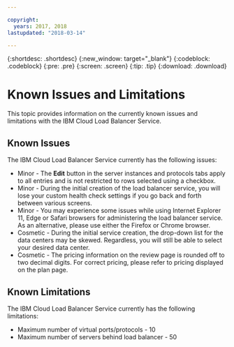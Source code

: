 ```yaml
---

copyright:
  years: 2017, 2018
lastupdated: "2018-03-14"

---
```


{:shortdesc: .shortdesc}
{:new_window: target="_blank"}
{:codeblock: .codeblock}
{:pre: .pre}
{:screen: .screen}
{:tip: .tip}
{:download: .download}

# Known Issues and Limitations
This topic provides information on the currently known issues and limitations with the IBM Cloud Load Balancer Service.

## Known Issues
The IBM Cloud Load Balancer Service currently has the following issues:

* Minor - The **Edit** button in the server instances and protocols tabs apply to all entries and is not restricted to rows selected using a checkbox. 
* Minor - During the initial creation of the load balancer service, you will lose your custom health check settings if you go back and forth between various screens.
* Minor - You may experience some issues while using Internet Explorer 11, Edge or Safari browsers for administering the load balancer service. As an alternative, please use either the Firefox or Chrome browser. 
* Cosmetic - During the initial service creation, the drop-down list for the data centers may be skewed. Regardless, you will still be able to select your desired data center.
* Cosmetic - The pricing information on the review page is rounded off to two decimal digits. For correct pricing, please refer to pricing displayed on the plan page.

## Known Limitations
The IBM Cloud Load Balancer Service currently has the following limitations:

* Maximum number of virtual ports/protocols - 10
* Maximum number of servers behind load balancer - 50